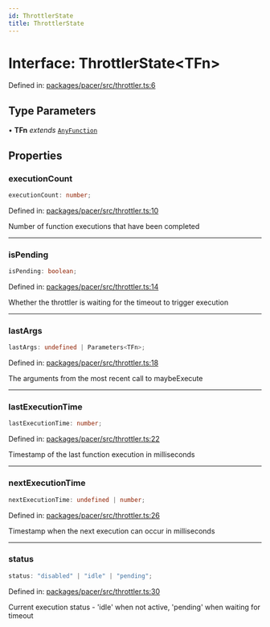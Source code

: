 ```yaml
---
id: ThrottlerState
title: ThrottlerState
---
```


<!-- DO NOT EDIT: this page is autogenerated from the type comments -->

# Interface: ThrottlerState\<TFn\>

Defined in: [packages/pacer/src/throttler.ts:6](https://github.com/TanStack/pacer/blob/main/packages/pacer/src/throttler.ts#L6)

## Type Parameters

• **TFn** *extends* [`AnyFunction`](../../type-aliases/anyfunction.md)

## Properties

### executionCount

```ts
executionCount: number;
```

Defined in: [packages/pacer/src/throttler.ts:10](https://github.com/TanStack/pacer/blob/main/packages/pacer/src/throttler.ts#L10)

Number of function executions that have been completed

***

### isPending

```ts
isPending: boolean;
```

Defined in: [packages/pacer/src/throttler.ts:14](https://github.com/TanStack/pacer/blob/main/packages/pacer/src/throttler.ts#L14)

Whether the throttler is waiting for the timeout to trigger execution

***

### lastArgs

```ts
lastArgs: undefined | Parameters<TFn>;
```

Defined in: [packages/pacer/src/throttler.ts:18](https://github.com/TanStack/pacer/blob/main/packages/pacer/src/throttler.ts#L18)

The arguments from the most recent call to maybeExecute

***

### lastExecutionTime

```ts
lastExecutionTime: number;
```

Defined in: [packages/pacer/src/throttler.ts:22](https://github.com/TanStack/pacer/blob/main/packages/pacer/src/throttler.ts#L22)

Timestamp of the last function execution in milliseconds

***

### nextExecutionTime

```ts
nextExecutionTime: undefined | number;
```

Defined in: [packages/pacer/src/throttler.ts:26](https://github.com/TanStack/pacer/blob/main/packages/pacer/src/throttler.ts#L26)

Timestamp when the next execution can occur in milliseconds

***

### status

```ts
status: "disabled" | "idle" | "pending";
```

Defined in: [packages/pacer/src/throttler.ts:30](https://github.com/TanStack/pacer/blob/main/packages/pacer/src/throttler.ts#L30)

Current execution status - 'idle' when not active, 'pending' when waiting for timeout

